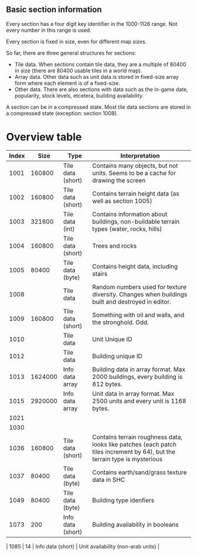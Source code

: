 ## Basic section information
Every section has a four digit key identifier in the 1000-1126 range. Not every number in this range is used.

Every section is fixed in size, even for different map sizes.

So far, there are three general structures for sections:
- Tile data.
When sections contain tile data, they are a multiple of 80400 in size (there are 80400 usable tiles in a world map).
- Array data. Other data such as unit data is stored in fixed-size array form where each element is of a fixed-size.
- Other data. There are also sections with data such as the in-game date, popularity, stock levels, etcetera, building availability.

A section can be in a compressed state. Most tile data sections are stored in a compressed state (exception: section 1008).

# Overview table
| Index | Size | Type | Interpretation |
| ------------- | ------------- | --- | --- |
| 1001 | 160800 | Tile data (short) | Contains many objects, but not units. Seems to be a cache for drawing the screen |
| 1002 | 160800 | Tile data (short) | Contains terrain height data (as well as section 1005) |
| 1003 | 321600 | Tile data (int) | Contains information about buildings, non-buildable terrain types (water, rocks, hills) |
| 1004 | 160800 | Tile data (short) | Trees and rocks |
| 1005 | 80400  | Tile data (byte) | Contains height data, including stairs |
| 1008 ||Tile data| Random numbers used for texture diversity. Changes when buildings built and destroyed in editor. |
| 1009 | 160800 | Tile data (short) | Something with oil and walls, and the stronghold. Odd.|
| 1010 | | Tile data| Unit Unique ID
| 1012| | Tile data | Building unique ID |
|1013|1624000| Info data array | Building data in array format. Max 2000 buildings, every building is 812 bytes.|
|1015| 2920000 | Info data array |Unit data in array format. Max 2500 units and every unit is 1168 bytes.|
| 1021 ||||
| 1030 | |||
| 1036 | 160800 | Tile data (short) | Contains terrain roughness data, looks like patches (each patch tiles increment by 64), but the terrain type is mysterious |
| 1037 |80400   | Tile data (byte) | Contains earth/sand/grass texture data in SHC|
| 1049 | 80400 | Tile data (byte) | Building type idenfiers |
| 1073 | 200    | Info data (short) | Building availability in booleans |

| 1085 | 14 | Info data (short) | Unit availability (non-arab units) |